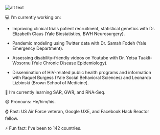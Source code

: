 ![alt text](https://raw.githubusercontent.com/neonseri/neonseri/master/chaotic_banner.png)

 💻  I’m currently working on:

   * Improving clinical trials patient recruitment, statistical genetics with Dr. Elizabeth Claus (Yale Biostatistics, BWH Neurosurgery).

   * Pandemic modeling using Twitter data with Dr. Samah Fodeh (Yale Emergency Department).

   * Assessing disability-friendly videos on Youtube with Dr. Yetsa Tuakli-Wosornu (Yale Chronic Disease Epidemiology).
   
   * Dissemination of HIV-related public health programs and information with Raquel Burgess (Yale Social Behavioral Sciences) and Leonardo Lizbinski (Brown School of Medicine).

🌱 I’m currently learning SAR, GWR, and RNA-Seq.

 😄 Pronouns: He/him/his.

⌚ Past: US Air Force veteran, Google UXE, and Facebook Hack Reactor fellow.

⚡ Fun fact: I've been to 142 countries.  
